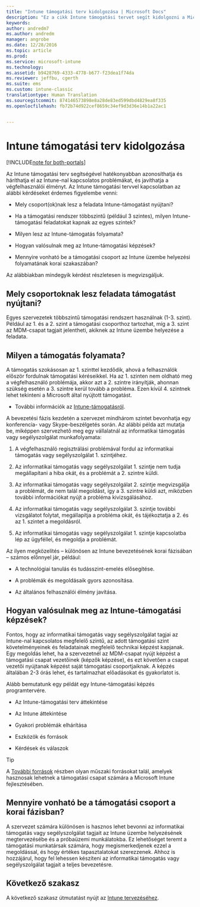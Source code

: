 ```yaml
---
title: "Intune támogatási terv kidolgozása | Microsoft Docs"
description: "Ez a cikk Intune támogatási tervet segít kidolgozni a Microsoft Intune kizárólag felhőalapú megtervezéséhez és implementációjához."
keywords: 
author: andredm7
ms.author: andredm
manager: angrobe
ms.date: 12/28/2016
ms.topic: article
ms.prod: 
ms.service: microsoft-intune
ms.technology: 
ms.assetid: b9428769-4333-4778-b677-f23dea1f74da
ms.reviewer: jeffbu, cgerth
ms.suite: ems
ms.custom: intune-classic
translationtype: Human Translation
ms.sourcegitcommit: 874146573898e8a28de83ed599dbd4829ea8f335
ms.openlocfilehash: fb72b74d922cef8659c34ef9d3d36e14b1a22ac1


---
```


# <a name="develop-an-intune-support-plan"></a>Intune támogatási terv kidolgozása

[!INCLUDE[note for both-portals](../includes/note-for-both-portals.md)]

Az Intune támogatási terv segítségével hatékonyabban azonosíthatja és háríthatja el az Intune-nal kapcsolatos problémákat, és javíthatja a végfelhasználói élményt. Az Intune támogatási tervvel kapcsolatban az alábbi kérdéseket érdemes figyelembe venni:

-   Mely csoport(ok)nak lesz a feladata Intune-támogatást nyújtani?

-   Ha a támogatási rendszer többszintű (például 3 szintes), milyen Intune-támogatási feladatokat kapnak az egyes szintek?

-   Milyen lesz az Intune-támogatás folyamata?

-   Hogyan valósulnak meg az Intune-támogatási képzések?

-   Mennyire vonható be a támogatási csoport az Intune üzembe helyezési folyamatának korai szakaszában?

Az alábbiakban mindegyik kérdést részletesen is megvizsgáljuk.

## <a name="which-teams-are-responsible-for-providing-support"></a>Mely csoportoknak lesz feladata támogatást nyújtani?

Egyes szervezetek többszintű támogatási rendszert használnak (1-3. szint). Például az 1. és a 2. szint a támogatási csoporthoz tartozhat, míg a 3. szint az MDM-csapat tagjait jelentheti, akiknek az Intune üzembe helyezése a feladata.

## <a name="what-is-the-support-process"></a>Milyen a támogatás folyamata?

A támogatás szokásosan az 1. szinttel kezdődik, ahová a felhasználók először fordulnak támogatási kéréseikkel. Ha az 1. szinten nem oldható meg a végfelhasználó problémája, akkor azt a 2. szintre irányítják, ahonnan szükség esetén a 3. szintre kerül tovább a probléma. Ezen kívül 4. szintnek lehet tekinteni a Microsoft által nyújtott támogatást.

-   További információk az [Intune-támogatásról](https://docs.microsoft.com/intune/troubleshoot/how-to-get-support-for-microsoft-intune).

A bevezetési fázis kezdetén a szervezet mindhárom szintet bevonhatja egy konferencia- vagy Skype-beszélgetés során. Az alábbi példa azt mutatja be, miképpen szervezhető meg egy vállalatnál az informatikai támogatás vagy segélyszolgálat munkafolyamata:

1.  A végfelhasználó regisztrálási problémával fordul az informatikai támogatás vagy segélyszolgálat 1. szintjéhez.

2.  Az informatikai támogatás vagy segélyszolgálat 1. szintje nem tudja megállapítani a hiba okát, és a problémát a 2. szintre küldi.

3.  Az informatikai támogatás vagy segélyszolgálat 2. szintje megvizsgálja a problémát, de nem talál megoldást, így a 3. szintre küldi azt, miközben további információkat nyújt a probléma kivizsgálásához.

4.  Az informatikai támogatás vagy segélyszolgálat 3. szintje további vizsgálatot folytat, megállapítja a probléma okát, és tájékoztatja a 2. és az 1. szintet a megoldásról.

5.  Az informatikai támogatás vagy segélyszolgálat 1. szintje kapcsolatba lép az ügyféllel, és megoldja a problémát.

Az ilyen megközelítés – különösen az Intune bevezetésének korai fázisában – számos előnnyel jár, például:

-   A technológiai tanulás és tudásszint-emelés elősegítése.

-   A problémák és megoldásaik gyors azonosítása.

-   Az általános felhasználói élmény javítása.

## <a name="how-you-plan-to-provide-intune-support-training"></a>Hogyan valósulnak meg az Intune-támogatási képzések?

Fontos, hogy az informatikai támogatás vagy segélyszolgálat tagjai az Intune-nal kapcsolatos megfelelő szintű, az adott támogatási szint követelményeinek és feladatainak megfelelő technikai képzést kapjanak. Egy megoldás lehet, ha a szervezetnél az MDM-csapat nyújt képzést a támogatási csapat vezetőinek (képzők képzése), és ezt követően a csapat vezetői nyújtanak képzést saját támogatási csoportjaiknak. A képzés általában 2-3 órás lehet, és tartalmazhat előadásokat és gyakorlatot is.

Alább bemutatunk egy példát egy Intune-támogatási képzés programtervére.

-   Az Intune-támogatási terv áttekintése

-   Az Intune áttekintése

-   Gyakori problémák elhárítása

-   Eszközök és források

-   Kérdések és válaszok

>[!TIP]
> A [További források](additional-resources.md) részben olyan műszaki forrásokat talál, amelyek hasznosak lehetnek a támogatási csapat számára a Microsoft Intune fejlesztésében.

## <a name="what-opportunities-are-there-to-involve-the-support-team-earlier"></a>Mennyire vonható be a támogatási csoport a korai fázisban?

A szervezet számára különösen is hasznos lehet bevonni az informatikai támogatás vagy segélyszolgálat tagjait az Intune üzembe helyezésének megtervezésébe és a próbaüzemi munkálatokba. Ez lehetőséget teremt a támogatási munkatársak számára, hogy megismerkedjenek ezzel a megoldással, és hogy értékes tapasztalatokat szerezzenek. Ahhoz is hozzájárul, hogy fel lehessen készíteni az informatikai támogatás vagy segélyszolgálat tagjait a teljes bevezetésre.

## <a name="next-section"></a>Következő szakasz

A következő szakasz útmutatást nyújt az [Intune tervezéséhez](section-7-create-an-intune-design.md).



<!--HONumber=Jan17_HO2-->


